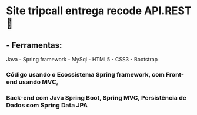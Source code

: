 # Site tripcall entrega recode API.REST🚀

## - Ferramentas:

Java - Spring framework - MySql - HTML5 - CSS3 - Bootstrap 

### Código usando o Ecossistema Spring framework, com Front-end usando MVC,
### Back-end com Java Spring Boot, Spring MVC, Persistência de Dados com Spring Data JPA 

